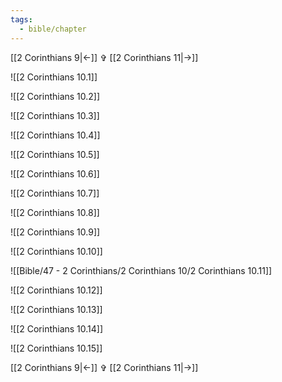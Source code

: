 ```yaml
---
tags:
  - bible/chapter
---
```


[[2 Corinthians 9|<-]] ✞ [[2 Corinthians 11|->]]

![[2 Corinthians 10.1]]

![[2 Corinthians 10.2]]

![[2 Corinthians 10.3]]

![[2 Corinthians 10.4]]

![[2 Corinthians 10.5]]

![[2 Corinthians 10.6]]

![[2 Corinthians 10.7]]

![[2 Corinthians 10.8]]

![[2 Corinthians 10.9]]

![[2 Corinthians 10.10]]

![[Bible/47 - 2 Corinthians/2 Corinthians 10/2 Corinthians 10.11]]

![[2 Corinthians 10.12]]

![[2 Corinthians 10.13]]

![[2 Corinthians 10.14]]

![[2 Corinthians 10.15]]

[[2 Corinthians 9|<-]] ✞ [[2 Corinthians 11|->]]